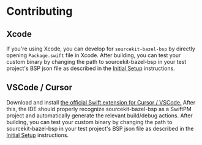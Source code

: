 # Contributing

## Xcode

If you're using Xcode, you can develop for `sourcekit-bazel-bsp` by directly opening `Package.swift` file in Xcode. After building, you can test your custom binary by changing the path to sourcekit-bazel-bsp in your test project's BSP json file as described in the [Initial Setup](https://github.com/spotify/sourcekit-bazel-bsp?tab=readme-ov-file#initial-setup-instructions) instructions.

## VSCode / Cursor

Download and install [the official Swift extension for Cursor / VSCode.](https://marketplace.visualstudio.com/items?itemName=swiftlang.swift-vscode) After this, the IDE should properly recognize sourcekit-bazel-bsp as a SwiftPM project and automatically generate the relevant build/debug actions. After building, you can test your custom binary by changing the path to sourcekit-bazel-bsp in your test project's BSP json file as described in the [Initial Setup](https://github.com/spotify/sourcekit-bazel-bsp?tab=readme-ov-file#initial-setup-instructions) instructions.
